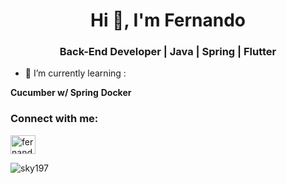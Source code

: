 <h1 align="center">Hi 👋, I'm Fernando</h1>
<h3 align="center">Back-End Developer | Java | Spring | Flutter</h3>

- 🌱 I’m currently learning : 

**Cucumber w/ Spring**
**Docker**

<h3 align="left">Connect with me:</h3>
<p align="left">
<a href="https://linkedin.com/in/fernandogenerato" target="blank"><img align="center" src="https://cdn.jsdelivr.net/npm/simple-icons@3.0.1/icons/linkedin.svg" alt="fernandogenerato" height="30" width="40" /></a>
</p>
<p><img align="center" src="https://github-readme-stats.vercel.app/api/top-langs?username=sky197&show_icons=true&locale=en&layout=compact" alt="sky197" /></p>

